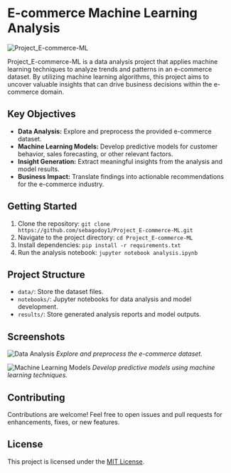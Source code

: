 # E-commerce Machine Learning Analysis

![Project_E-commerce-ML](path/to/your/image.png)

Project_E-commerce-ML is a data analysis project that applies machine learning techniques to analyze trends and patterns in an e-commerce dataset. By utilizing machine learning algorithms, this project aims to uncover valuable insights that can drive business decisions within the e-commerce domain.

## Key Objectives

- **Data Analysis:** Explore and preprocess the provided e-commerce dataset.
- **Machine Learning Models:** Develop predictive models for customer behavior, sales forecasting, or other relevant factors.
- **Insight Generation:** Extract meaningful insights from the analysis and model results.
- **Business Impact:** Translate findings into actionable recommendations for the e-commerce industry.

## Getting Started

1. Clone the repository: `git clone https://github.com/sebagodoy1/Project_E-commerce-ML.git`
2. Navigate to the project directory: `cd Project_E-commerce-ML`
3. Install dependencies: `pip install -r requirements.txt`
4. Run the analysis notebook: `jupyter notebook analysis.ipynb`

## Project Structure

- `data/`: Store the dataset files.
- `notebooks/`: Jupyter notebooks for data analysis and model development.
- `results/`: Store generated analysis reports and model outputs.

## Screenshots

![Data Analysis](screenshots/data_analysis.png)
*Explore and preprocess the e-commerce dataset.*

![Machine Learning Models](screenshots/ml_models.png)
*Develop predictive models using machine learning techniques.*

## Contributing

Contributions are welcome! Feel free to open issues and pull requests for enhancements, fixes, or new features.

## License

This project is licensed under the [MIT License](LICENSE).
